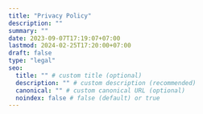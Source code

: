```yaml
---
title: "Privacy Policy"
description: ""
summary: ""
date: 2023-09-07T17:19:07+07:00
lastmod: 2024-02-25T17:20:00+07:00
draft: false
type: "legal"
seo:
  title: "" # custom title (optional)
  description: "" # custom description (recommended)
  canonical: "" # custom canonical URL (optional)
  noindex: false # false (default) or true
---
```

